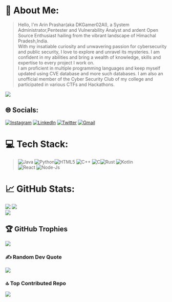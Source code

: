 # 💫 About Me:
> Hello, I'm Arin Prashar(aka DKGamer02AI), a System Administrator,Pentester and Vulnerability Analyst and ardent Open Source Enthusiast hailing from the vibrant landscape of Himachal Pradesh,India.
> <br>
> With my insatiable curiosity and unwavering passion for cybersecurity and public security, I love to explore and unravel its mysteries. I am confident in my abilities and bring a wealth of knowledge, skills and expertise to every project I work on.
> <br>
> I am proficient in multiple programming languages and keep myself updated using CVE database and more such databases. I am also an unofficial member of the Cyber Security Club of my college and participated in various CTFs and Hackathons.



[![](https://visitcount.itsvg.in/api?id=arin-prashar&label=Profile%20Views&pretty=true)](https://visitcount.itsvg.in)
## 🌐 Socials:
[![Instagram](https://img.shields.io/badge/Instagram-%23E4405F.svg?logo=Instagram&logoColor=white)](https://instagram.com/arin_prashar)
[![LinkedIn](https://img.shields.io/badge/LinkedIn-%230077B5.svg?logo=linkedin&logoColor=white)](https://linkedin.com/in/prashar-arin) 
[![Twitter](https://img.shields.io/badge/Twitter-%231DA1F2.svg?logo=Twitter&logoColor=white)](https://twitter.com./arin_prashar) 
[![Gmail](https://img.shields.io/badge/Gmail-%23D14836.svg?logo=Gmail&logoColor=white)](mailto:prashararin@gmail.com)

# 💻 Tech Stack:
>![Java](https://img.shields.io/badge/java-%23ED8B00.svg?style=for-the-badge&logo=java&logoColor=white) 
![Python](https://img.shields.io/badge/python-3670A0?style=for-the-badge&logo=python&logoColor=ffdd54)![HTML5](https://img.shields.io/badge/html5-%23E34F26.svg?style=for-the-badge&logo=html5&logoColor=white) ![C++](https://img.shields.io/badge/c++-%2300599C.svg?style=for-the-badge&logo=c%2B%2B&logoColor=white) ![C](https://img.shields.io/badge/c-%2300599C.svg?style=for-the-badge&logo=c&logoColor=white)![Rust](https://img.shields.io/badge/rust-%23000000.svg?style=for-the-badge&logo=rust&logoColor=white) ![Kotlin](https://img.shields.io/badge/Kotlin-%230095D5.svg?style=for-the-badge&logo=kotlin&logoColor=white)<br>
![React](https://img.shields.io/badge/react-%2320232a.svg?style=for-the-badge&logo=react&logoColor=%2361DAFB)
![Node-Js](https://img.shields.io/badge/node.js-%2343853D.svg?style=for-the-badge&logo=node-dot-js&logoColor=white)

# 📈 GitHub Stats:
![](https://github-readme-stats.vercel.app/api?username=arin-prashar&theme=great-gatsby&hide_border=false&include_all_commits=false&count_private=false)
![](https://github-readme-streak-stats.herokuapp.com/?user=arin-prashar&theme=vision-friendly-dark&hide_border=false)<br/>
![](https://github-readme-stats.vercel.app/api/top-langs/?username=arin-prashar&theme=midnight-purple&hide_border=false&include_all_commits=false&count_private=false&layout=compact)

## 🏆 GitHub Trophies
![](https://github-profile-trophy.vercel.app/?username=arin-prashar&theme=darkhub&no-frame=false&no-bg=true&margin-w=4)

### ✍️ Random Dev Quote
![](https://quotes-github-readme.vercel.app/api?type=horizontal&theme=merko)

### 🔝 Top Contributed Repo
![](https://github-contributor-stats.vercel.app/api?username=arin-prashar&limit=5&theme=great-gatsby&combine_all_yearly_contributions=true)
